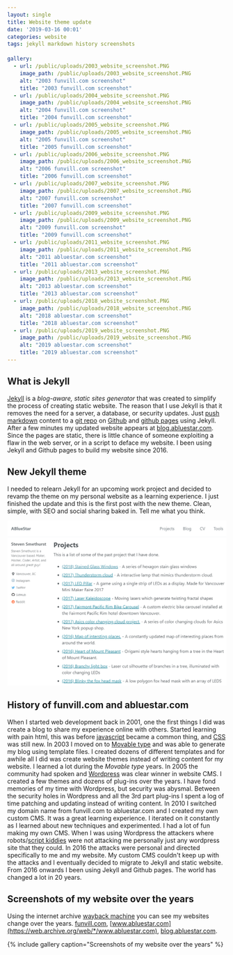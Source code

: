 ```yaml
---
layout: single
title: Website theme update
date: '2019-03-16 00:01'
categories: website
tags: jekyll markdown history screenshots

gallery:
  - url: /public/uploads/2003_website_screenshot.PNG
    image_path: /public/uploads/2003_website_screenshot.PNG
    alt: "2003 funvill.com screenshot"
    title: "2003 funvill.com screenshot"
  - url: /public/uploads/2004_website_screenshot.PNG
    image_path: /public/uploads/2004_website_screenshot.PNG
    alt: "2004 funvill.com screenshot"
    title: "2004 funvill.com screenshot"
  - url: /public/uploads/2005_website_screenshot.PNG
    image_path: /public/uploads/2005_website_screenshot.PNG
    alt: "2005 funvill.com screenshot"
    title: "2005 funvill.com screenshot"
  - url: /public/uploads/2006_website_screenshot.PNG
    image_path: /public/uploads/2006_website_screenshot.PNG
    alt: "2006 funvill.com screenshot"
    title: "2006 funvill.com screenshot"
  - url: /public/uploads/2007_website_screenshot.PNG
    image_path: /public/uploads/2007_website_screenshot.PNG
    alt: "2007 funvill.com screenshot"
    title: "2007 funvill.com screenshot"
  - url: /public/uploads/2009_website_screenshot.PNG
    image_path: /public/uploads/2009_website_screenshot.PNG
    alt: "2009 funvill.com screenshot"
    title: "2009 funvill.com screenshot"
  - url: /public/uploads/2011_website_screenshot.PNG
    image_path: /public/uploads/2011_website_screenshot.PNG
    alt: "2011 abluestar.com screenshot"
    title: "2011 abluestar.com screenshot"
  - url: /public/uploads/2013_website_screenshot.PNG
    image_path: /public/uploads/2013_website_screenshot.PNG
    alt: "2013 abluestar.com screenshot"
    title: "2013 abluestar.com screenshot"
  - url: /public/uploads/2018_website_screenshot.PNG
    image_path: /public/uploads/2018_website_screenshot.PNG
    alt: "2018 abluestar.com screenshot"
    title: "2018 abluestar.com screenshot"
  - url: /public/uploads/2019_website_screenshot.PNG
    image_path: /public/uploads/2019_website_screenshot.PNG
    alt: "2019 abluestar.com screenshot"
    title: "2019 abluestar.com screenshot"
---
```


## What is Jekyll
[Jekyll](https://jekyllrb.com/) is a *blog-aware, static sites generator* that was created to simplify the process of creating static website. The reason that I use Jekyll is that it removes the need for a server, a database, or security updates. Just [push](https://git-scm.com/docs/git-push) [markdown](https://en.wikipedia.org/wiki/Markdown) content to a [git repo](https://github.com/funvill/funvill.github.io) on [Github](https://github.com/) and [github pages](https://pages.github.com/) using Jekyll. After a few minutes my updated website appears at [blog.abluestar.com](http://blog.abluestar.com/). Since the pages are static, there is little chance of someone exploiting a flaw in the web server, or in a script to deface my website. I been using Jekyll and Github pages to build my website since 2016.

## New Jekyll theme 

I needed to relearn Jekyll for an upcoming work project and decided to revamp the theme on my personal website as a learning experience. I just finished the update and this is the first post with the new theme. Clean, simple, with SEO and social sharing baked in. Tell me what you think. 

[![2019 abluestar.com screenshot](/public/uploads/2019_website_screenshot.PNG)](/public/uploads/2019_website_screenshot.PNG)


## History of funvill.com and abluestar.com 

When I started web development back in 2001, one the first things I did was create a blog to share my experience online with others. Started learning with pain html, this was before [javascript](https://www.javascript.com/) became a common thing, and [CSS](https://developer.mozilla.org/en-US/docs/Web/CSS) was still new. In 2003 I moved on to [Movable type](https://www.movabletype.org/) and was able to generate my blog using template files. I created dozens of different templates and for awhile all I did was create website themes instead of writing content for my website. I learned a lot during the *Movable type* years. In 2005 the community had spoken and [Wordpress](https://wordpress.com/) was clear winner in website CMS. I created a few themes and dozens of plug-ins over the years. I have fond memories of my time with Wordpress, but security was abysmal. Between the security holes in Wordpress and all the 3rd part plug-ins I spent a log of time patching and updating instead of writing content. In 2010 I switched my domain name from funvill.com to abluestar.com and I created my own custom CMS. It was a great learning experience. I iterated on it constantly as I learned about new techniques and experimented. I had a lot of fun making my own CMS. When I was using Wordpress the attackers where robots/[script kiddies](https://en.wikipedia.org/wiki/Script_kiddie) were not attacking me personally just any wordpress site that they could. In 2016 the attacks were personal and directed specifically to me and my website. My custom CMS couldn't keep up with the attacks and I eventually decided to migrate to Jekyll and static website. From 2016 onwards I been using Jekyll and Github pages. The world has changed a lot in 20 years. 

## Screenshots of my website over the years
Using the internet archive [wayback machine](https://web.archive.org/) you can see my websites change over the years. [funvill.com](https://web.archive.org/web/*/http://www.funvill.com), [www.abluestar.com](https://web.archive.org/web/*/www.abluestar.com), [blog.abluestar.com](https://web.archive.org/web/*/blog.abluestar.com).

{% include gallery caption="Screenshots of my website over the years" %}
